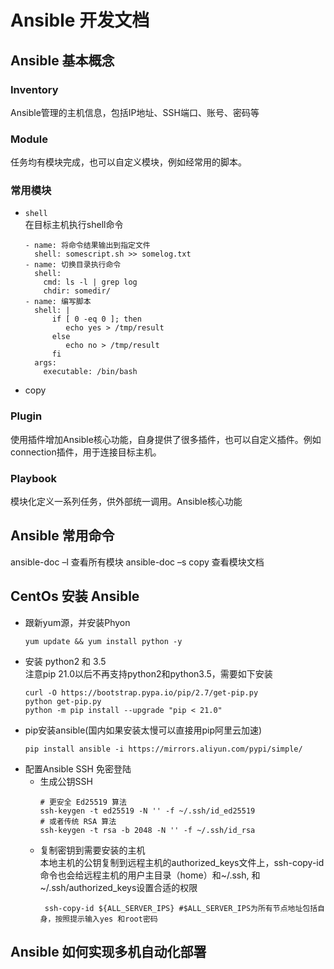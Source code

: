 # Ansible 开发文档
## Ansible 基本概念
### Inventory  
Ansible管理的主机信息，包括IP地址、SSH端口、账号、密码等
### Module  
任务均有模块完成，也可以自定义模块，例如经常用的脚本。
### 常用模块
* `shell`   
    在目标主机执行shell命令
    ```shell script
    - name: 将命令结果输出到指定文件
      shell: somescript.sh >> somelog.txt
    - name: 切换目录执行命令
      shell:
        cmd: ls -l | grep log
        chdir: somedir/
    - name: 编写脚本
      shell: |
          if [ 0 -eq 0 ]; then
             echo yes > /tmp/result
          else
             echo no > /tmp/result
          fi
      args:
        executable: /bin/bash
    ```
  
* copy
### Plugin  
使用插件增加Ansible核心功能，自身提供了很多插件，也可以自定义插件。例如connection插件，用于连接目标主机。
### Playbook
模块化定义一系列任务，供外部统一调用。Ansible核心功能
## Ansible 常用命令
ansible-doc –l 查看所有模块
ansible-doc –s copy 查看模块文档
## CentOs 安装 Ansible
* 跟新yum源，并安装Phyon
    ```shell script
    yum update && yum install python -y
    ```
* 安装 python2 和 3.5  
注意pip 21.0以后不再支持python2和python3.5，需要如下安装
    ```shell script
    curl -O https://bootstrap.pypa.io/pip/2.7/get-pip.py
    python get-pip.py
    python -m pip install --upgrade "pip < 21.0"
    ```
* pip安装ansible(国内如果安装太慢可以直接用pip阿里云加速)
    ```shell script
    pip install ansible -i https://mirrors.aliyun.com/pypi/simple/
    
    ```
* 配置Ansible SSH 免密登陆
    * 生成公钥SSH  
        ```shell script
        # 更安全 Ed25519 算法
        ssh-keygen -t ed25519 -N '' -f ~/.ssh/id_ed25519
        # 或者传统 RSA 算法
        ssh-keygen -t rsa -b 2048 -N '' -f ~/.ssh/id_rsa
        ``` 
  * 复制密钥到需要安装的主机   
    本地主机的公钥复制到远程主机的authorized_keys文件上，ssh-copy-id命令也会给远程主机的用户主目录（home）和~/.ssh, 和~/.ssh/authorized_keys设置合适的权限
    ```shell script
     ssh-copy-id ${ALL_SERVER_IPS} #$ALL_SERVER_IPS为所有节点地址包括自身，按照提示输入yes 和root密码
    ```
## Ansible 如何实现多机自动化部署